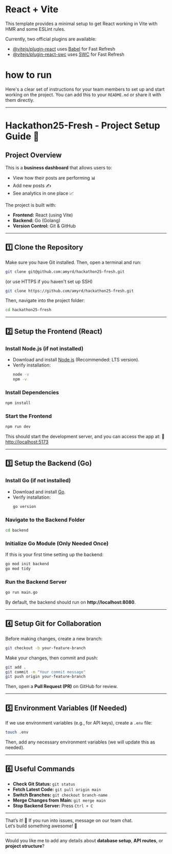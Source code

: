# React + Vite

This template provides a minimal setup to get React working in Vite with HMR and some ESLint rules.

Currently, two official plugins are available:

- [@vitejs/plugin-react](https://github.com/vitejs/vite-plugin-react/blob/main/packages/plugin-react/README.md) uses [Babel](https://babeljs.io/) for Fast Refresh
- [@vitejs/plugin-react-swc](https://github.com/vitejs/vite-plugin-react-swc) uses [SWC](https://swc.rs/) for Fast Refresh


# how to run
Here's a clear set of instructions for your team members to set up and start working on the project. You can add this to your `README.md` or share it with them directly.

---

# **Hackathon25-Fresh - Project Setup Guide 🚀**

## **Project Overview**
This is a **business dashboard** that allows users to:
- View how their posts are performing 📊  
- Add new posts ✍️  
- See analytics in one place 📈  

The project is built with:
- **Frontend:** React (using Vite)
- **Backend:** Go (Golang)
- **Version Control:** Git & GitHub

---

## **1️⃣ Clone the Repository**
Make sure you have Git installed. Then, open a terminal and run:

```bash
git clone git@github.com:amyrd/hackathon25-fresh.git
```
(or use HTTPS if you haven't set up SSH)
```bash
git clone https://github.com/amyrd/hackathon25-fresh.git
```

Then, navigate into the project folder:

```bash
cd hackathon25-fresh
```

---

## **2️⃣ Setup the Frontend (React)**
### **Install Node.js (if not installed)**
- Download and install [Node.js](https://nodejs.org/) (Recommended: LTS version).
- Verify installation:
  ```bash
  node -v
  npm -v
  ```

### **Install Dependencies**
```bash
npm install
```

### **Start the Frontend**
```bash
npm run dev
```
This should start the development server, and you can access the app at:
📌 [http://localhost:5173](http://localhost:5173)

---

## **3️⃣ Setup the Backend (Go)**
### **Install Go (if not installed)**
- Download and install [Go](https://go.dev/dl/).
- Verify installation:
  ```bash
  go version
  ```

### **Navigate to the Backend Folder**
```bash
cd backend
```

### **Initialize Go Module (Only Needed Once)**
If this is your first time setting up the backend:
```bash
go mod init backend
go mod tidy
```

### **Run the Backend Server**
```bash
go run main.go
```

By default, the backend should run on **http://localhost:8080**.

---

## **4️⃣ Setup Git for Collaboration**
Before making changes, create a new branch:

```bash
git checkout -b your-feature-branch
```

Make your changes, then commit and push:

```bash
git add .
git commit -m "Your commit message"
git push origin your-feature-branch
```

Then, open a **Pull Request (PR)** on GitHub for review.

---

## **5️⃣ Environment Variables (If Needed)**
If we use environment variables (e.g., for API keys), create a `.env` file:

```bash
touch .env
```
Then, add any necessary environment variables (we will update this as needed).

---

## **6️⃣ Useful Commands**
- **Check Git Status:** `git status`
- **Fetch Latest Code:** `git pull origin main`
- **Switch Branches:** `git checkout branch-name`
- **Merge Changes from Main:** `git merge main`
- **Stop Backend Server:** Press `Ctrl + C`

---

That’s it! 🎉 If you run into issues, message on our team chat.  
Let’s build something awesome! 🚀

---

Would you like me to add any details about **database setup**, **API routes**, or **project structure**?
